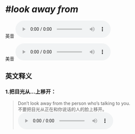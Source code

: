 # ***\#look away from*** 
英音
<audio src="./media/look away from1_AAC.aac" controls="controls"></audio>

美音
<audio src="./media/look away from2_AAC.aac" controls="controls"></audio>



  

英文释义
---
### 1.**把目光从…上移开：**  

 > Don’t look away from the person who’s talking to you.  
 > 不要把目光从正在和你说话的人的脸上移开。    
<audio src="./media/look-20.aac" controls="controls"></audio>


